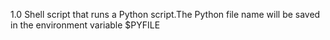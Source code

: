 1.0 Shell script that runs a Python script.The Python file name will be saved in the environment variable $PYFILE